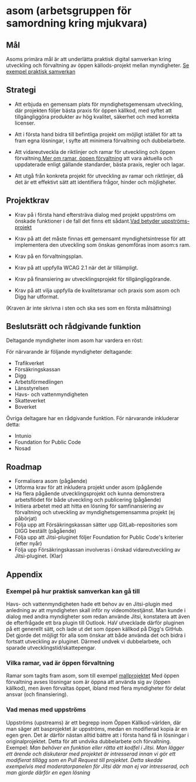 # asom (arbetsgruppen för samordning kring mjukvara)

## Mål

Asoms primära mål är att underlätta praktisk digital samverkan kring utveckling och förvaltning av öppen källods-projekt mellan myndigheter. [Se exempel praktisk samverkan](#appendix)

## Strategi

- Att erbjuda en gemensam plats för myndighetsgemensam utveckling, där projekten följer bästa praxis för öppen källkod, med syftet att tillgängliggöra produkter av hög kvalitet, säkerhet och med korrekta licenser.

- Att i första hand bidra till befintliga projekt om möjligt istället för att ta fram egna lösningar, i syfte att minimera förvaltning och dubbelarbete.

- Att vidareutveckla de riktlinjer och ramar för utveckling och öppen förvaltning,[Mer om ramar, öppen förvaltning](#appendix) att vara aktuella och uppdaterade enligt gällande standarder, bästa praxis, regler och lagar.

- Att utgå från konkreta projekt för utveckling av ramar och riktlinjer, då det är ett effektivt sätt att identifiera frågor, hinder och möjligheter.

## Projektkrav

- Krav på i första hand eftersträva dialog med projekt uppströms om önskade funktioner i de fall det finns ett sådant.[Vad betyder uppströms-projekt](#appendix)

- Krav på att det måste finnas ett gemensamt myndighetsintresse för att implementera den utveckling som önskas genomföras inom asom:s ram.

- Krav på en förvaltningsplan.

- Krav på att uppfylla WCAG 2.1 när det är tillämpligt.

- Krav på finansiering av utvecklingsprojekt för tillgängliggörande.

- Krav på att vilja uppfylla de kvalitetsramar och praxis som asom och Digg har utformat.

(Kraven är inte skrivna i sten och ska ses som en första målsättning)

## Beslutsrätt och rådgivande funktion

Deltagande myndigheter inom asom har vardera en röst:

För närvarande är följande myndigheter deltagande:

- Trafikverket
- Försäkringskassan
- Digg
- Arbetsförmedlingen
- Länsstyrelsen
- Havs- och vattenmyndigheten
- Skatteverket
- Boverket

Övriga deltagare har en rådgivande funktion. För närvarande inkluderar detta:

- Intunio
- Foundation for Public Code
- Nosad

## Roadmap

- Formalisera asom (pågående)
- Utforma krav för att inkludera projekt under asom (pågående
- Ha flera pågående utvecklingsprojekt och kunna demonstrera arbetsflödet för både utveckling och publicering (pågående)
- Initiera arbetet med att hitta en lösning för samfinansiering av förvaltning och utveckling av myndighetsgemensamma projekt (ej påbörjat)
- Följa upp att Försäkringskassan sätter upp GitLab-repositories som DIGG beställt (pågående)
- Följa upp att Jitsi-pluginet följer Foundation for Public Code's kriterier (efter nyår)
- Följa upp Försäkringskassan involveras i önskad vidareutveckling av Jitsi-pluginet. (Klar)

## Appendix

### Exempel på hur praktisk samverkan kan gå till

Havs- och vattenmyndigheten hade ett behov av en Jitsi-plugin med anledning av att myndigheten skall inför ny videomötestjänst.
Man kunde i dialog med andra myndigheter som redan använde Jitsi, konstatera att även de efterfrågade ett bra plugin till Outlook.
HaV utvecklade därför pluginen på ett generellt sätt, och lade ut det som öppen källkod på Digg's GitHub.
Det gjorde det möjligt för alla som önskar att både använda det och bidra i fortsatt utveckling av pluginet.
Därmed undvek vi dubbelarbete, och sparade utvecklingstid/skattepengar.

### Vilka ramar, vad är öppen förvaltning

Ramar som tagits fram asom, som till exempel [mallprojektet](https://github.com/diggsweden/open-source-project-template)
Med öppen förvaltning avses lösningar som är öppna att använda sig av (öppen källkod), men även förvaltas öppet, ibland med flera myndigheter för delat ansvar (och finansiering).

### Vad menas med uppströms

Uppströms (upstreams) är ett begrepp inom Öppen Källkod-världen, där man säger att basprojektet är uppströms, medan en modifierad kopia är en egen gren.
Det är därför nästan alltid bättre att i första hand få in lösningar i originalprojektet.
Detta för att undvika dubbelarbete och förvaltning.
Exempel: _Man behöver en funktion eller rätta ett kodfel i Jitsi. Man lägger ett ärende och diskuterar med projektet är intresserad innan vi gör ett modifierat tillägg som en Pull Request till projektet. Detta skedde exempelvis med moderatorpanelen för Jitsi där man ej var intresserad, och man gjorde därför en egen lösning_
